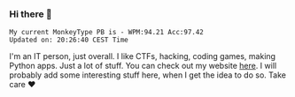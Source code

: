 ### Hi there 👋
<!-- PB START -->
```
My current MonkeyType PB is - WPM:94.21 Acc:97.42
Updated on: 20:26:40 CEST Time
```
<!-- PB END -->
I'm an IT person, just overall. I like CTFs, hacking, coding games, making Python apps. Just a lot of stuff.
You can check out my website [here](https://skill3472.github.io/).
I will probably add some interesting stuff here, when I get the idea to do so. Take care ❤️
